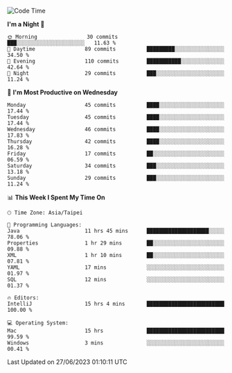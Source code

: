 <!--START_SECTION:waka-->
![Code Time](http://img.shields.io/badge/Code%20Time-165%20hrs%2042%20mins-blue)

**I'm a Night 🦉** 

```text
🌞 Morning                30 commits          ███░░░░░░░░░░░░░░░░░░░░░░   11.63 % 
🌆 Daytime                89 commits          █████████░░░░░░░░░░░░░░░░   34.50 % 
🌃 Evening                110 commits         ███████████░░░░░░░░░░░░░░   42.64 % 
🌙 Night                  29 commits          ███░░░░░░░░░░░░░░░░░░░░░░   11.24 % 
```
📅 **I'm Most Productive on Wednesday** 

```text
Monday                   45 commits          ████░░░░░░░░░░░░░░░░░░░░░   17.44 % 
Tuesday                  45 commits          ████░░░░░░░░░░░░░░░░░░░░░   17.44 % 
Wednesday                46 commits          ████░░░░░░░░░░░░░░░░░░░░░   17.83 % 
Thursday                 42 commits          ████░░░░░░░░░░░░░░░░░░░░░   16.28 % 
Friday                   17 commits          ██░░░░░░░░░░░░░░░░░░░░░░░   06.59 % 
Saturday                 34 commits          ███░░░░░░░░░░░░░░░░░░░░░░   13.18 % 
Sunday                   29 commits          ███░░░░░░░░░░░░░░░░░░░░░░   11.24 % 
```


📊 **This Week I Spent My Time On** 

```text
🕑︎ Time Zone: Asia/Taipei

💬 Programming Languages: 
Java                     11 hrs 45 mins      ████████████████████░░░░░   78.06 % 
Properties               1 hr 29 mins        ██░░░░░░░░░░░░░░░░░░░░░░░   09.88 % 
XML                      1 hr 10 mins        ██░░░░░░░░░░░░░░░░░░░░░░░   07.81 % 
YAML                     17 mins             ░░░░░░░░░░░░░░░░░░░░░░░░░   01.97 % 
SQL                      12 mins             ░░░░░░░░░░░░░░░░░░░░░░░░░   01.37 % 

🔥 Editors: 
IntelliJ                 15 hrs 4 mins       █████████████████████████   100.00 % 

💻 Operating System: 
Mac                      15 hrs              █████████████████████████   99.59 % 
Windows                  3 mins              ░░░░░░░░░░░░░░░░░░░░░░░░░   00.41 % 
```


 Last Updated on 27/06/2023 01:10:11 UTC
<!--END_SECTION:waka-->
